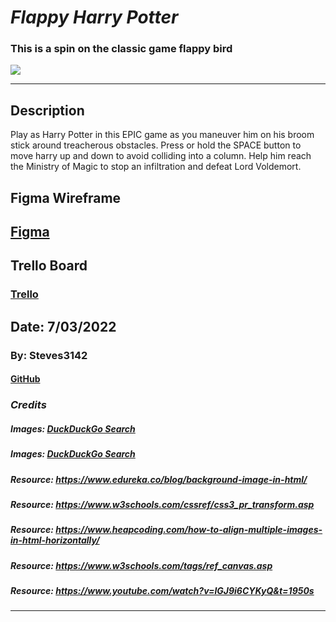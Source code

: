 # **_Flappy Harry Potter_**

### This is a spin on the classic game flappy bird

![](https://th.bing.com/th/id/OIP.kU0IETUqvl8C-_wuglGx-gHaQC?pid=ImgDet&rs=1)

---

## Description

Play as Harry Potter in this EPIC game as you maneuver him on his broom stick around treacherous obstacles. Press or hold the SPACE button to move harry up and down to avoid colliding into a column. Help him reach the Ministry of Magic to stop an infiltration and defeat Lord Voldemort.

## Figma Wireframe

## [Figma](https://www.figma.com/file/uShfOQwFtMyl6LzNc6gGo0/Flappy-Bird?node-id=0%3A3)

## Trello Board

### [Trello](https://trello.com/invite/b/zjYGCIqb/b680a17e61ea675bfa4c2d83e554b105/unit-1-project-prompt)

## Date: 7/03/2022

### By: Steves3142

#### [GitHub](https://github.com/steves3142)

### **_Credits_**

##### Images: [DuckDuckGo Search](https://th.bing.com/th/id/OIP.kU0IETUqvl8C-_wuglGx-gHaQC?pid=ImgDet&rs=1)

##### Images: [DuckDuckGo Search](https://i.etsystatic.com/30347444/r/il/bf1cdb/3184155298/il_fullxfull.3184155298_2ipz.jpg)

##### Resource: https://www.edureka.co/blog/background-image-in-html/ 

##### Resource: https://www.w3schools.com/cssref/css3_pr_transform.asp

##### Resource: https://www.heapcoding.com/how-to-align-multiple-images-in-html-horizontally/

##### Resource: https://www.w3schools.com/tags/ref_canvas.asp 

##### Resource: https://www.youtube.com/watch?v=lGJ9i6CYKyQ&t=1950s 
---
